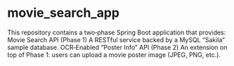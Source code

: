 # movie_search_app
This repository contains a two‐phase Spring Boot application that provides:  Movie Search API (Phase 1) A RESTful service backed by a MySQL “Sakila” sample database.  OCR‐Enabled “Poster Info” API (Phase 2) An extension on top of Phase 1: users can upload a movie poster image (JPEG, PNG, etc.).
